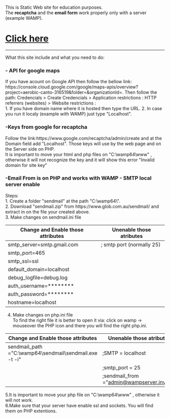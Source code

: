 This is Static Web site for education purposes. <br>
The <b>recaptcha</b> and the <b>email form</b> work properly only with a server (example WAMP).

<h1><a href="https://kara710.github.io">Click here</a></h1>
<hr>
What this site include and what you need to do:
<h3>- API for google maps</h3> 
If you have acount on Google API then follow the bellow link:
https://console.cloud.google.com/google/maps-apis/overview?project=aerobic-canto-316519&folder=&organizationId=. 
Then follow the path: Credencials > Create Credencials > Application restrictions : HTTP referrers (websites) > Website restrictions :<br>
1. If you have domain name where it is hosted then type the URL. 
2. In case you run it localy (example with WAMP) just type "Localhost".


<h3>-Keys from google for recaptcha</h3>
Follow the link:https://www.google.com/recaptcha/admin/create and at the Domain field add "Localhost". Those keys will use by the web page and on the Server side on PHP.<br>
It is important to move your html and php files on "C:\wamp64\www" , otherwise it will not recognize the key and it will show this error "Invalid domain for site key"<br>

<h3>-Email From is on PHP and works with WAMP - SMTP local server enable</h3>
Steps:<br>
1. Create a folder "sendmail" at the path "C:\wamp64\".<br>
2. Download "sendmail.zip" from https://www.glob.com.au/sendmail/ and extract in on the file your created above.<br>
3. Make changes on sendmail.ini file <br>

|Change and Enable those attributes|Unenable those atributes|
|-----|----|
|smtp_server=smtp.gmail.com|; smtp port (normally 25)
|smtp_port=465|
|smtp_ssl=ssl|
|default_domain=localhost|
|debug_logfile=debug.log|
|auth_username=********|
|auth_password=********|
|hostname=localhost|

4. Make changes on php.ini file<br>
To find the right file it is better to open it via: click on wamp -> mouseover the PHP icon and there you will find the right php.ini.

|Change and Enable those attributes|Unenable those atributes|
|-----|----|
|sendmail_path ="C:\wamp64\sendmail\sendmail.exe -t -i"|;SMTP = localhost
| |;smtp_port = 25
| |;sendmail_from ="admin@wampserver.invalid"

5.It is important to move your php file on "C:\wamp64\www" , otherwise it will not work.<br>
6.Make sure that your server have enable ssl and sockets. You will find them on PHP extentions.
 

